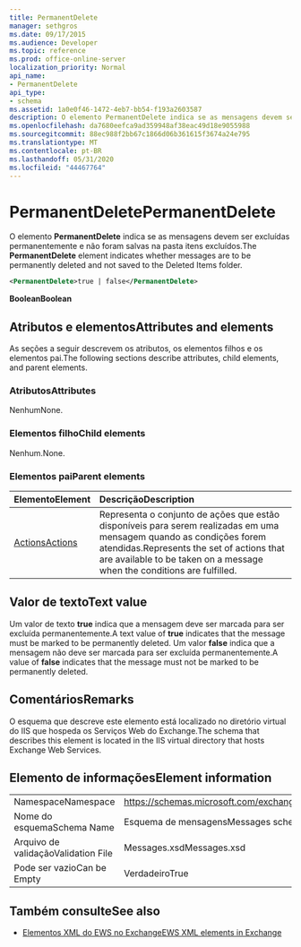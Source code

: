```yaml
---
title: PermanentDelete
manager: sethgros
ms.date: 09/17/2015
ms.audience: Developer
ms.topic: reference
ms.prod: office-online-server
localization_priority: Normal
api_name:
- PermanentDelete
api_type:
- schema
ms.assetid: 1a0e0f46-1472-4eb7-bb54-f193a2603587
description: O elemento PermanentDelete indica se as mensagens devem ser excluídas permanentemente e não foram salvas na pasta itens excluídos.
ms.openlocfilehash: da7680eefca9ad359948af38eac49d18e9055988
ms.sourcegitcommit: 88ec988f2bb67c1866d06b361615f3674a24e795
ms.translationtype: MT
ms.contentlocale: pt-BR
ms.lasthandoff: 05/31/2020
ms.locfileid: "44467764"
---
```

# <a name="permanentdelete"></a><span data-ttu-id="c17d4-103">PermanentDelete</span><span class="sxs-lookup"><span data-stu-id="c17d4-103">PermanentDelete</span></span>

<span data-ttu-id="c17d4-104">O elemento **PermanentDelete** indica se as mensagens devem ser excluídas permanentemente e não foram salvas na pasta itens excluídos.</span><span class="sxs-lookup"><span data-stu-id="c17d4-104">The **PermanentDelete** element indicates whether messages are to be permanently deleted and not saved to the Deleted Items folder.</span></span> 
  
```XML
<PermanentDelete>true | false</PermanentDelete>
```

 <span data-ttu-id="c17d4-105">**Boolean**</span><span class="sxs-lookup"><span data-stu-id="c17d4-105">**Boolean**</span></span>
## <a name="attributes-and-elements"></a><span data-ttu-id="c17d4-106">Atributos e elementos</span><span class="sxs-lookup"><span data-stu-id="c17d4-106">Attributes and elements</span></span>

<span data-ttu-id="c17d4-107">As seções a seguir descrevem os atributos, os elementos filhos e os elementos pai.</span><span class="sxs-lookup"><span data-stu-id="c17d4-107">The following sections describe attributes, child elements, and parent elements.</span></span>
  
### <a name="attributes"></a><span data-ttu-id="c17d4-108">Atributos</span><span class="sxs-lookup"><span data-stu-id="c17d4-108">Attributes</span></span>

<span data-ttu-id="c17d4-109">Nenhum</span><span class="sxs-lookup"><span data-stu-id="c17d4-109">None.</span></span>
  
### <a name="child-elements"></a><span data-ttu-id="c17d4-110">Elementos filho</span><span class="sxs-lookup"><span data-stu-id="c17d4-110">Child elements</span></span>

<span data-ttu-id="c17d4-111">Nenhum.</span><span class="sxs-lookup"><span data-stu-id="c17d4-111">None.</span></span>
  
### <a name="parent-elements"></a><span data-ttu-id="c17d4-112">Elementos pai</span><span class="sxs-lookup"><span data-stu-id="c17d4-112">Parent elements</span></span>

|<span data-ttu-id="c17d4-113">**Elemento**</span><span class="sxs-lookup"><span data-stu-id="c17d4-113">**Element**</span></span>|<span data-ttu-id="c17d4-114">**Descrição**</span><span class="sxs-lookup"><span data-stu-id="c17d4-114">**Description**</span></span>|
|:-----|:-----|
|[<span data-ttu-id="c17d4-115">Actions</span><span class="sxs-lookup"><span data-stu-id="c17d4-115">Actions</span></span>](actions.md) <br/> |<span data-ttu-id="c17d4-116">Representa o conjunto de ações que estão disponíveis para serem realizadas em uma mensagem quando as condições forem atendidas.</span><span class="sxs-lookup"><span data-stu-id="c17d4-116">Represents the set of actions that are available to be taken on a message when the conditions are fulfilled.</span></span>  <br/> |
   
## <a name="text-value"></a><span data-ttu-id="c17d4-117">Valor de texto</span><span class="sxs-lookup"><span data-stu-id="c17d4-117">Text value</span></span>

<span data-ttu-id="c17d4-118">Um valor de texto **true** indica que a mensagem deve ser marcada para ser excluída permanentemente.</span><span class="sxs-lookup"><span data-stu-id="c17d4-118">A text value of **true** indicates that the message must be marked to be permanently deleted.</span></span> <span data-ttu-id="c17d4-119">Um valor **false** indica que a mensagem não deve ser marcada para ser excluída permanentemente.</span><span class="sxs-lookup"><span data-stu-id="c17d4-119">A value of **false** indicates that the message must not be marked to be permanently deleted.</span></span> 
  
## <a name="remarks"></a><span data-ttu-id="c17d4-120">Comentários</span><span class="sxs-lookup"><span data-stu-id="c17d4-120">Remarks</span></span>

<span data-ttu-id="c17d4-121">O esquema que descreve este elemento está localizado no diretório virtual do IIS que hospeda os Serviços Web do Exchange.</span><span class="sxs-lookup"><span data-stu-id="c17d4-121">The schema that describes this element is located in the IIS virtual directory that hosts Exchange Web Services.</span></span>
  
## <a name="element-information"></a><span data-ttu-id="c17d4-122">Elemento de informações</span><span class="sxs-lookup"><span data-stu-id="c17d4-122">Element information</span></span>

|||
|:-----|:-----|
|<span data-ttu-id="c17d4-123">Namespace</span><span class="sxs-lookup"><span data-stu-id="c17d4-123">Namespace</span></span>  <br/> |https://schemas.microsoft.com/exchange/services/2006/messages  <br/> |
|<span data-ttu-id="c17d4-124">Nome do esquema</span><span class="sxs-lookup"><span data-stu-id="c17d4-124">Schema Name</span></span>  <br/> |<span data-ttu-id="c17d4-125">Esquema de mensagens</span><span class="sxs-lookup"><span data-stu-id="c17d4-125">Messages schema</span></span>  <br/> |
|<span data-ttu-id="c17d4-126">Arquivo de validação</span><span class="sxs-lookup"><span data-stu-id="c17d4-126">Validation File</span></span>  <br/> |<span data-ttu-id="c17d4-127">Messages.xsd</span><span class="sxs-lookup"><span data-stu-id="c17d4-127">Messages.xsd</span></span>  <br/> |
|<span data-ttu-id="c17d4-128">Pode ser vazio</span><span class="sxs-lookup"><span data-stu-id="c17d4-128">Can be Empty</span></span>  <br/> |<span data-ttu-id="c17d4-129">Verdadeiro</span><span class="sxs-lookup"><span data-stu-id="c17d4-129">True</span></span>  <br/> |
   
## <a name="see-also"></a><span data-ttu-id="c17d4-130">Também consulte</span><span class="sxs-lookup"><span data-stu-id="c17d4-130">See also</span></span>



- [<span data-ttu-id="c17d4-131">Elementos XML do EWS no Exchange</span><span class="sxs-lookup"><span data-stu-id="c17d4-131">EWS XML elements in Exchange</span></span>](ews-xml-elements-in-exchange.md)

